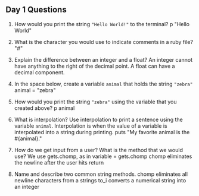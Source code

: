 ## Day 1 Questions

1. How would you print the string `"Hello World!"` to the terminal?
p "Hello World"

1. What is the character you would use to indicate comments in a ruby file?
"#"

1. Explain the difference between an integer and a float?
An integer cannot have anything to the right of the decimal point. A float can have a decimal component.

1. In the space below, create a variable `animal` that holds the string `"zebra"`
animal = "zebra"

1. How would you print the string `"zebra"` using the variable that you created above?
p animal

1. What is interpolation? Use interpolation to print a sentence using the variable `animal`.
Interpolation is when the value of a variable is interpolated into a string during printing.
puts "My favorite animal is the #{animal}."

1. How do we get input from a user? What is the method that we would use?
We use gets.chomp, as in 
variable = gets.chomp
chomp eliminates the newline after the user hits return

1. Name and describe two common string methods.
chomp eliminates all newline characters from a strings
to_i converts a numerical string into an integer
